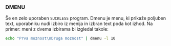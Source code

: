 ### DMENU

Še en zelo uporaben `SUCKLESS` program. Dmenu je menu, ki prikaže poljuben text, uporabniku nudi izbiro iz menija in izbran text poda kot izhod. Na primer: meni z dvema izbirama bi izgledal takole:

```bash
echo "Prva moznost\nDruga moznost" | dmenu -l 10
```

